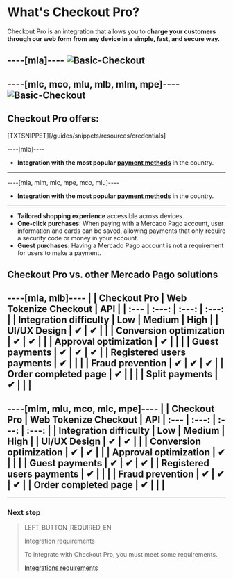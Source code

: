 # What's Checkout Pro?

Checkout Pro is an integration that allows you to **charge your customers through our web form from any device in a simple, fast, and secure way.**

----[mla]----
![Basic-Checkout](/images/web-payment-checkout/cho-modal-mobile.png)
------------
----[mlc, mco, mlu, mlb, mlm, mpe]----
![Basic-Checkout](/images/web-payment-checkout/checkout-modal-sv.png)
------------

## Checkout Pro offers:

[TXTSNIPPET][/guides/snippets/resources/credentials]

----[mlb]----
* **Integration with the most popular [payment methods](https://www.mercadopago.com.br/ajuda/meios-de-pagamento-parcelamento_265)** in the country.
------------
----[mla, mlm, mlc, mpe, mco, mlu]----
* **Integration with the most popular [payment methods](https://www.mercadopago[FAKER][URL][DOMAIN]/ayuda/medios-de-pago-cuotas-promociones_264)** in the country.
------------
* **Tailored shopping experience** accessible across devices.
* **One-click purchases**: When paying with a Mercado Pago account, user information and cards can be saved, allowing payments that only require a security code or money in your account.
* **Guest purchases**: Having a Mercado Pago account is not a requirement for users to make a payment.

## Checkout Pro vs. other Mercado Pago solutions

----[mla, mlb]----
|                               | Checkout Pro | Web Tokenize Checkout | API |
| :--- | :---: | :---: | :---: |
| Integration difficulty        | Low | Medium | High |
| UI/UX Design                  | ✔ | ✔ |   |
| Conversion optimization       | ✔ | ✔ |   |
| Approval optimization         | ✔ |   |   |
| Guest payments                | ✔ | ✔ | ✔ |
| Registered users payments     | ✔ |   |   |
| Fraud prevention              | ✔ | ✔ | ✔ |
| Order completed page          | ✔ |   |   |
| Split payments                | ✔ |   |   |
------------
----[mlm, mlu, mco, mlc, mpe]----
|                               | Checkout Pro | Web Tokenize Checkout | API
| :--- | :---: | :---: | :---: |
| Integration difficulty        | Low | Medium | High |
| UI/UX Design                  | ✔ | ✔ |   |
| Conversion optimization       | ✔ | ✔ |   |
| Approval optimization         | ✔ |   |   |
| Guest payments                | ✔ | ✔ | ✔ |
| Registered users payments     | ✔ |   |   |
| Fraud prevention              | ✔ | ✔ | ✔ |
| Order completed page          | ✔ |   |   |
------------

---

### Next step

> LEFT_BUTTON_REQUIRED_EN
>
> Integration requirements
>
> To integrate with Checkout Pro, you must meet some requirements.
>
> [Integrations requirements](https://www.mercadopago[FAKER][URL][DOMAIN]/developers/en/guides/online-payments/checkout-pro/previous-requirements)
>
